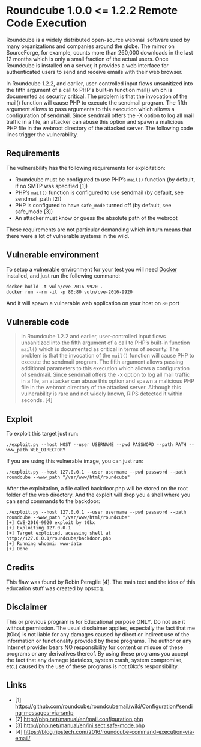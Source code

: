 # Roundcube 1.0.0 &lt;= 1.2.2 Remote Code Execution

Roundcube is a widely distributed open-source webmail software used by many organizations and companies around the globe. The mirror on SourceForge, for example, counts more than 260,000 downloads in the last 12 months which is only a small fraction of the actual users. Once Roundcube is installed on a server, it provides a web interface for authenticated users to send and receive emails with their web browser.

In Roundcube 1.2.2, and earlier, user-controlled input flows unsanitized into the fifth argument of a call to PHP's built-in function mail() which is documented as security critical. The problem is that the invocation of the mail() function will cause PHP to execute the sendmail program. The fifth argument allows to pass arguments to this execution which allows a configuration of sendmail. Since sendmail offers the -X option to log all mail traffic in a file, an attacker can abuse this option and spawn a malicious PHP file in the webroot directory of the attacked server. The following code lines trigger the vulnerability.

## Requirements

The vulnerability has the following requirements for exploitation:

* Roundcube must be configured to use PHP’s `mail()` function (by default, if no SMTP was specified [1])
* PHP’s `mail()` function is configured to use sendmail (by default, see sendmail_path [2])
* PHP is configured to have `safe_mode` turned off (by default, see safe_mode [3])
* An attacker must know or guess the absolute path of the webroot

These requirements are not particular demanding which in turn means that there were a lot of vulnerable systems in the wild.

## Vulnerable environment

To setup a vulnerable environment for your test you will need [Docker](https://docker.com) installed, and just run the following command:

    docker build -t vuln/cve-2016-9920 .
    docker run --rm -it -p 80:80 vuln/cve-2016-9920

And it will spawn a vulnerable web application on your host on ```80``` port

## Vulnerable code

> In Roundcube 1.2.2 and earlier, user-controlled input flows unsanitized into the fifth argument of a call to PHP’s built-in function `mail()` which is documented as critical in terms of security. The problem is that the invocation of the `mail()` function will cause PHP to execute the sendmail program. The fifth argument allows passing additional parameters to this execution which allows a configuration of sendmail. Since sendmail offers the `-X` option to log all mail traffic in a file, an attacker can abuse this option and spawn a malicious PHP file in the webroot directory of the attacked server. Although this vulnerability is rare and not widely known, RIPS detected it within seconds. [4]

## Exploit

To exploit this target just run:

    ./exploit.py --host HOST --user USERNAME --pwd PASSWORD --path PATH --www_path WEB_DIRECTORY

If you are using this vulnerable image, you can just run:

    ./exploit.py --host 127.0.0.1 --user username --pwd password --path roundcube --www_path "/var/www/html/roundcube"

After the exploitation, a file called backdoor.php will be stored on the root folder of the web directory. And the exploit will drop you a shell where you can send commands to the backdoor:

    ./exploit.py --host 127.0.0.1 --user username --pwd password --path roundcube --www_path "/var/www/html/roundcube"
    [+] CVE-2016-9920 exploit by t0kx
    [+] Exploiting 127.0.0.1
    [+] Target exploited, acessing shell at http://127.0.0.1/roundcube/backdoor.php
    [+] Running whoami: www-data
    [+] Done

## Credits

This flaw was found by Robin Peraglie [4]. The main text and the idea of this education stuff was created by opsxcq.

## Disclaimer

This or previous program is for Educational purpose ONLY. Do not use it without permission. The usual disclaimer applies, especially the fact that me (t0kx) is not liable for any damages caused by direct or indirect use of the information or functionality provided by these programs. The author or any Internet provider bears NO responsibility for content or misuse of these programs or any derivatives thereof. By using these programs you accept the fact that any damage (dataloss, system crash, system compromise, etc.) caused by the use of these programs is not t0kx's responsibility.

## Links

* [1] https://github.com/roundcube/roundcubemail/wiki/Configuration#sending-messages-via-smtp
* [2] http://php.net/manual/en/mail.configuration.php
* [3] http://php.net/manual/en/ini.sect.safe-mode.php
* [4] https://blog.ripstech.com/2016/roundcube-command-execution-via-email/
